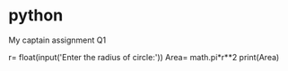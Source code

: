 # python
My captain assignment
Q1 

r= float(input('Enter the radius of circle:'))
Area= math.pi*r**2
    print(Area)
